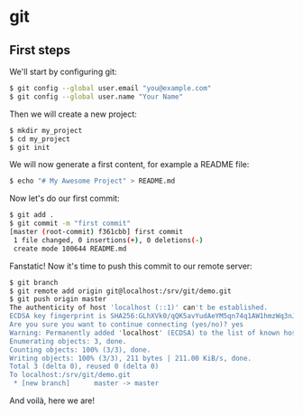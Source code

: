 # git

## First steps
We'll start by configuring git:

```bash
$ git config --global user.email "you@example.com"
$ git config --global user.name "Your Name"
```

Then we will create a new project:

```bash
$ mkdir my_project
$ cd my_project
$ git init
```

We will now generate a first content, for example a README file:

```bash
$ echo "# My Awesome Project" > README.md
```

Now let's do our first commit:

```bash
$ git add .
$ git commit -m "first commit"
[master (root-commit) f361cbb] first commit
 1 file changed, 0 insertions(+), 0 deletions(-)
 create mode 100644 README.md
```

Fanstatic! Now it's time to push this commit to our remote server:

```bash
$ git branch
$ git remote add origin git@localhost:/srv/git/demo.git
$ git push origin master
The authenticity of host 'localhost (::1)' can't be established.
ECDSA key fingerprint is SHA256:GLhXVk0/qQK5avYudAeYM5qn74q1AW1hmzWq3nJLYyA.
Are you sure you want to continue connecting (yes/no)? yes
Warning: Permanently added 'localhost' (ECDSA) to the list of known hosts.
Enumerating objects: 3, done.
Counting objects: 100% (3/3), done.
Writing objects: 100% (3/3), 211 bytes | 211.00 KiB/s, done.
Total 3 (delta 0), reused 0 (delta 0)
To localhost:/srv/git/demo.git
 * [new branch]      master -> master
```

And voilà, here we are!